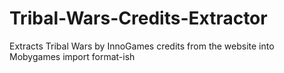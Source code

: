 # Tribal-Wars-Credits-Extractor
Extracts Tribal Wars by InnoGames credits from the website into Mobygames import format-ish
